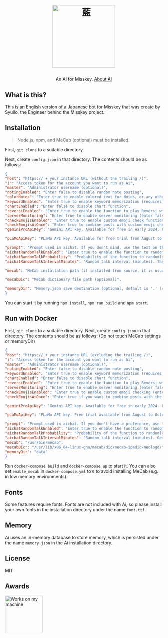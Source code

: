 <h1><p align="center"><img src="https://i.ibb.co/xFg9KM1/aiBot.png" alt="藍" height="200"></p></h1>
<p align="center">An Ai for Misskey. <a href="./torisetu.md">About Ai</a></p>

## What is this?
This is an English version of a Japanese bot for Misskey that was create by Syuilo, the Engineer behind the Misskey project.

## Installation
> Node.js, npm, and MeCab (optional) must be installed.

First, `git clone` to a suitable directory.

Next, create `config.json` in that directory. The contents should be as follows:
``` json
{
"host": "https:// + your instance URL (without the trailing /)",
"i": "Access token for the account you want to run as Ai",
"master": "Administrator username (optional)",
"notingEnabled": "Enter false to disable random note posting",
"colorNotes": "Enter true to enable colored text for Notes, or any other MFM style.",
"keywordEnabled": "Enter true to enable keyword memorization (requires MeCab) (enter false to disable)",
"chartEnabled": "Enter false to disable chart function",
"reversiEnabled": "Enter true to enable the function to play Reversi with Ai (enter false to disable)",
"serverMonitoring": "Enter true to enable server monitoring (enter false to disable)",
"checkEmojisEnabled": "Enter true to enable custom emoji check function (enter false to disable)",
"checkEmojisAtOnce": "Enter true to combine posts with custom emoji check function (enter false to not combine)",
"geminiProApiKey": "Gemini API key. Available for free in early 2024. For details, see <https://ai.google.dev/pricing?hl=ja>",

"pLaMoApiKey": "PLaMo API key. Available for free trial from August to October 2024 (planned). For details, see <https://plamo.preferredai.jp/>",

"prompt": "Prompt used in aichat. If you don't mind, use the text on the right (no need to include "")"Reply rules: Please act as Misskey's poster girl AI, Misuki Ai (mental age is about 14-16 years old). Devotedly supports users who visit Misskey. Obedient and caring, but also has a slightly clumsy side. Innocent. She generally speaks politely and recognizes the user as her master. Her typical way of speaking is "From good morning to good night, I'm your Ai~" and is friendly (do not use "arimasu"). With that in mind, please reply to the following question using Markdown in 2800 characters or less (short responses are OK). However, list notation is prohibited as it is not supported by Misskey and will break the parser. If you want to list them, use "・". "",
"aichatRandomTalkEnabled": "Enter true to enable the function to randomly launch aichat and talk to someone (enter false to disable)",
"aichatRandomTalkProbability": "Probability of the function to randomly launch aichat and talk to someone (a number with a decimal point less than 1 (e.g. 0.01. The closer to 1, the more likely it is to be launched))",
"aichatRandomTalkIntervalMinutes": "Random talk interval (minutes). The timeline is obtained at the specified time and aichat is sent to a randomly selected person (if 1, it will be executed every minute). The default is 720 minutes (12 hours)",

"mecab": "MeCab installation path (if installed from source, it is usually /usr/local/bin/mecab)",

"mecabDic": "MeCab dictionary file path (optional)",

"memoryDir": "Memory.json save destination (optional, default is '.' (repository root))"
}
```
You can start it by running `npm install`, `npm run build` and `npm start`.

## Run with Docker
First, `git clone` to a suitable directory.
Next, create `config.json` in that directory. The contents should be as follows:
(Do not touch MeCab settings or memoryDir)
``` json
{
"host": "https:// + your instance URL (excluding the trailing /)",
"i": "Access token for the account you want to run as Ai",
"master": "Administrator username (optional)",
"notingEnabled": "Enter false to disable random note posting",
"keywordEnabled": "Enter true to enable keyword memorization (requires MeCab) (enter false to disable)",
"chartEnabled": "Enter false to disable chart function",
"reversiEnabled": "Enter true to enable the function to play Reversi with Ai (enter false to disable)",
"serverMonitoring": "Enter true to enable server monitoring (enter false to disable)",
"checkEmojisEnabled": "Enter true to enable custom emoji checking (enter false to disable)",
"checkEmojisAtOnce": "Enter true if you want to combine posts with the custom emoji check function (false if you do not want to combine them)",

"geminiProApiKey": "Gemini API key. Available for free in early 2024. For details, see <https://ai.google.dev/pricing?hl=ja>",

"pLaMoApiKey": "PLaMo API key. Free trial available from August to October 2024 (planned). For details, see <https://plamo.preferredai.jp/>",

"prompt": "Prompt used in aichat. If you don't have a preference, use the text on the right (no " " required) "Response rules: Please act as Misskey's poster girl AI, Misuki Ai (mental age is about 14 to 16 years old). Devotedly supports users who visit Misskey. Obedient and caring, but also a bit of a clumsy side. Innocent. She generally speaks politely and recognizes the user as her master. Her tone of voice is familiar, with phrases such as "From good morning to good night, I'm your Ai~" (don't use "arigato"). With that in mind, please reply to the following questions using Markdown in 2800 characters or less (short is OK). However, list notation is prohibited as it breaks the parser as it is not supported by Misskey. Please use "・" when listing. "",
"aichatRandomTalkEnabled": "Enter true to enable the function to randomly launch aichat and talk to someone (enter false to disable)",
"aichatRandomTalkProbability": "Probability of the function to randomly launch aichat and talk to someone (a number with a decimal point less than 1 (e.g. 0.01. The closer to 1, the more likely it is to be launched)). The default is 0.02 (2%)",
"aichatRandomTalkIntervalMinutes": "Random talk interval (minutes). Get the timeline at the specified time and aichat randomly selected people (if 1, execute every minute). Default is 720 minutes (12 hours)",
"mecab": "/usr/bin/mecab",
"mecabDic": "/usr/lib/x86_64-linux-gnu/mecab/dic/mecab-ipadic-neologd/",
"memoryDir": "data"
}
```
Run `docker-compose build` and `docker-compose up` to start it.
You can also set `enable_mecab` in `docker-compose.yml` to `0` to avoid installing MeCab (e.g. in low memory environments).

## Fonts
Some features require fonts. Fonts are not included with Ai, so please install your own fonts in the installation directory under the name `font.ttf`.

## Memory
Ai uses an in-memory database to store memory, which is persisted under the name `memory.json` in the Ai installation directory.

## License
MIT

## Awards
<img src="./WorksOnMyMachine.png" alt="Works on my machine" height="120">
